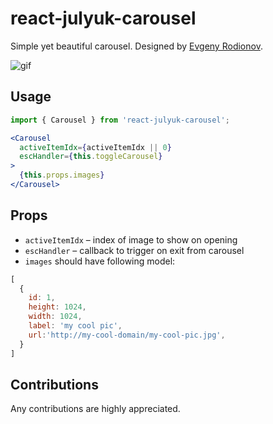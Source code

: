 # react-julyuk-carousel
Simple yet beautiful carousel. Designed by [Evgeny Rodionov](https://github.com/evgenyrodionov).

![gif](https://i.imgur.com/tOEseKY.gif)

## Usage

```jsx
import { Carousel } from 'react-julyuk-carousel';

<Carousel
  activeItemIdx={activeItemIdx || 0}
  escHandler={this.toggleCarousel}
>
  {this.props.images}
</Carousel>
```

## Props
* `activeItemIdx` – index of image to show on opening
* `escHandler` – callback to trigger on exit from carousel
* `images` should have following model:
```js
[
  {
    id: 1,
    height: 1024,
    width: 1024,
    label: 'my cool pic',
    url:'http://my-cool-domain/my-cool-pic.jpg',
  }
]
```

## Contributions

Any contributions are highly appreciated.
